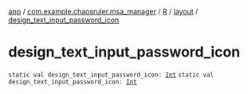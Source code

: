 [app](../../../index.md) / [com.example.chaosruler.msa_manager](../../index.md) / [R](../index.md) / [layout](index.md) / [design_text_input_password_icon](.)

# design_text_input_password_icon

`static val design_text_input_password_icon: `[`Int`](https://kotlinlang.org/api/latest/jvm/stdlib/kotlin/-int/index.html)
`static val design_text_input_password_icon: `[`Int`](https://kotlinlang.org/api/latest/jvm/stdlib/kotlin/-int/index.html)